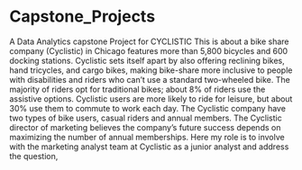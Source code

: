 # Capstone_Projects
A Data Analytics capstone Project for CYCLISTIC 
This is about a bike share company (Cyclistic) in Chicago features more than 5,800 bicycles and 600 docking stations. Cyclistic sets itself apart by also offering reclining bikes, hand tricycles, and cargo bikes, making bike-share more inclusive to people with disabilities and riders who can’t use a standard two-wheeled bike. The majority of riders opt for traditional bikes; about 8% of riders use the assistive options. Cyclistic users are more likely to ride for leisure, but about 30% use them to commute to work each day.
The Cyclistic company have two types of bike users, casual riders and annual members. The Cyclistic director of marketing believes the company’s future success depends on maximizing the number of annual memberships.
Here my role is to involve with the marketing analyst team at Cyclistic as a junior analyst and address the question,
